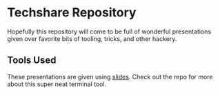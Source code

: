 # Techshare Repository

Hopefully this repository will come to be full of wonderful presentations given
over favorite bits of tooling, tricks, and other hackery.

## Tools Used
These presentations are given using [slides](https://github.com/maaslalani/slides).
Check out the repo for more about this super neat terminal tool.
